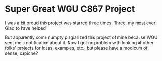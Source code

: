 # Super Great WGU C867 Project
I was a bit proud this project was starred three times. Three, my most ever! Glad to have helped.

But apparently some numpty plagiarized this project of mine because WGU sent me a notification about it. Now I got no problem with looking at other folks' projects for ideas, examples, etc., but please have a modicum of sense, capiche?

